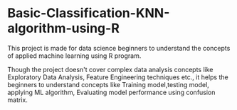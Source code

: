 # Basic-Classification-KNN-algorithm-using-R
This project is made for data science beginners to understand the concepts of applied machine learning using R program.

Though the project doesn't cover complex data analysis concepts like Exploratory Data Analysis, Feature Engineering techniques etc., it helps the beginners to understand concepts like Training model,testing model, applying ML algorithm, Evaluating model performance using confusion matrix.
